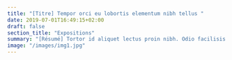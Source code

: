 ```yaml
---
title: "[Titre] Tempor orci eu lobortis elementum nibh tellus "
date: 2019-07-01T16:49:15+02:00
draft: false
section_title: "Expositions"
summary: "[Résumé] Tortor id aliquet lectus proin nibh. Odio facilisis mauris sit amet massa vitae tortor condimentum lacinia. Arcu vitae elementum curabitur vitae nunc. Faucibus scelerisque eleifend donec pretium."
image: "/images/img1.jpg"
---
```

